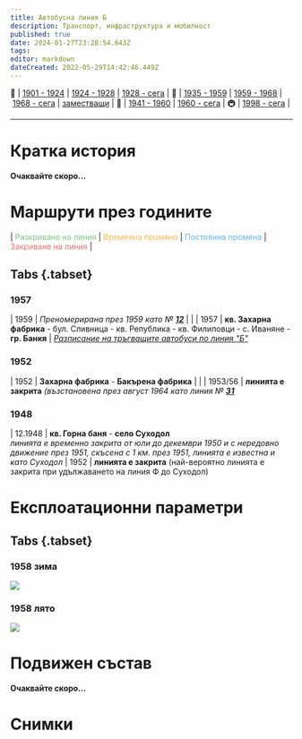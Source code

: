 ```yaml
---
title: Автобусна линия Б
description: Транспорт, инфраструктура и мобилност
published: true
date: 2024-01-27T23:28:54.643Z
tags: 
editor: markdown
dateCreated: 2022-05-29T14:42:46.449Z
---
```


🚋 | [1901 - 1924](/bg/public-transport/tram-routes-1901-1924) | [1924 - 1928](/bg/public-transport/tram-routes-1924-1928) | [1928 - сега](/bg/public-transport/tram-routes-1928-sega) | 🚌 | [1935 - 1959](/bg/public-transport/bus-routes-1935-1959) | [1959 - 1968](/bg/public-transport/bus-routes-1959-1968) | [1968 - сега](/bg/public-transport/bus-routes-1968-sega) | [заместващи](/bg/public-transport/bus-routes-replacement-services) | 🚎 | [1941 - 1960](/bg/public-transport/trolleybus-routes-1941-1960) | [1960 - сега](/bg/public-transport/trolleybus-routes-1960-sega) | 🚇 | [1998 - сега](/bg/public-transport/metro-routes) |

---

# Кратка история

**Очаквайте скоро…**


# Маршрути през годините
| <span style="color:#81C784">Разкриване на линия</span> | <span style="color:#FFB74D">Временна промяна</span> | <span style="color:#64B5F6">Постоянна промяна</span> | <span style="color:#E57373">Закриване на линия</span> |


## Tabs {.tabset}

### 1957
| 1959 | *Преномерирана през 1959 като №* [***12***](/bg/public-transport/bus-routes-1959-1968/12) |     |
| 1957 | **кв. Захарна фабрика** - бул. Сливница - кв. Република - кв. Филиповци - с. Иваняне - **гр. Банкя** | [_Разписание на тръгващите автобуси по линия "Б"_](https://drive.google.com/file/d/1uDKhIx3ZgZbciYvh1gqXQeVMJI1XaBsw/view?usp=sharing)


### 1952
| 1952 | **Захарна фабрика** \- **Бакърена фабрика** |     |
| 1953/56 | **линията е закрита** *(възстановена през август 1964 като линия №* [***31***](/bg/public-transport/bus-routes-1959-1968/31)

### 1948

| 12.1948 | **кв. Горна баня** - **село Суходол**  <br>*линията е временно закрита от юли до декември 1950 и с нередовно движение през 1951, скъсена с 1 км. през 1951, линията е известна и като Суходол* 
| 1952 | **линията е закрита** (най-вероятно линията е закрита при удължаването на линия Ф до Суходол)



# Експлоатационни параметри

## Tabs {.tabset}

### 1958 зима
<img src="http://46.10.181.183:1518/trinmo/literature/1958-patevoditel/1958-line%d0%91.jpg">

### 1958 лято
<img src="http://46.10.181.183:1518/trinmo/literature/1958-patevoditel/1958-line%d0%91-summer.jpg">


# Подвижен състав

**Очаквайте скоро…**

# Снимки
  